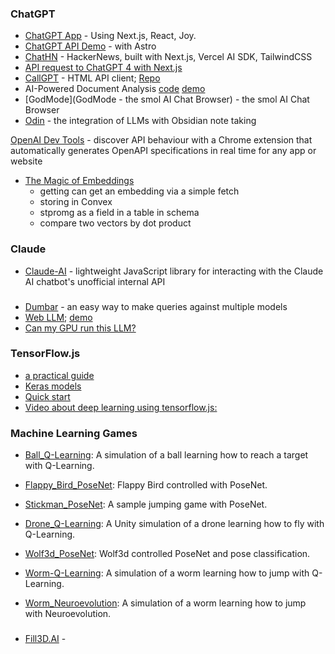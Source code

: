### ChatGPT

+ [ChatGPT App](https://github.com/enricoros/nextjs-chatgpt-app) - Using Next.js, React, Joy.  
+ [ChatGPT API Demo](https://github.com/ddiu8081/chatgpt-demo) - with Astro
+ [ChatHN](https://github.com/steven-tey/chathn) - HackerNews, built with Next.js, Vercel AI SDK, TailwindCSS
+ [API request to ChatGPT 4 with Next.js](https://medium.com/@JohanFriedner/make-an-api-request-to-chat-gpt-4-with-next-js-using-javascript-c238b47bd88a)
+ [CallGPT](https://dmingod.github.io/CallGPT/chat_gpt.html) - HTML API client; [Repo](https://github.com/dminGod/CallGPT)
+ AI-Powered Document Analysis [code](https://github.com/pashpashpash/vault-ai/blob/master/README.md)  [demo](https://vault.pash.city/)
+ [GodMode](GodMode - the smol AI Chat Browser)  - the smol AI Chat Browser
+ [Odin](https://github.com/memgraph/odin) - the integration of LLMs with Obsidian note taking


[OpenAI Dev Tools](https://github.com/AndrewWalsh/openapi-devtools) - discover API behaviour with a Chrome extension that automatically generates OpenAPI specifications in real time for any app or website


+ [The Magic of Embeddings](https://stack.convex.dev/the-magic-of-embeddings)
     + getting can get an embedding via a simple fetch
     + storing in Convex
     + stpromg as a field in a table in schema
     +  compare two vectors by dot product
 
### Claude
+ [Claude-AI](https://github.com/Explosion-Scratch/claude-unofficial-api) - lightweight JavaScript library for interacting with the Claude AI chatbot's unofficial internal API

###
+ [Dumbar](https://github.com/JerrySievert/Dumbar) - an easy way to make queries against multiple models
+ [Web LLM](https://webllm.mlc.ai/); [demo](https://webllm.mlc.ai/)
+ [Can my GPU run this LLM?](https://github.com/RahulSChand/gpu_poor)


### TensorFlow.js

+ [a practical guide](https://blog.yellowant.com/tensorflow-js-a-practical-guide-2ed58327c455)
+ [Keras models](https://js.tensorflow.org/tutorials/import-keras.html)
+ [Quick start](https://ml5js.org/docs/quick-start)
+ [Video about deep learning using tensorflow.js: ](https://youtu.be/SV-cgdobtTA)

### Machine Learning Games

* [Ball_Q-Learning](https://github.com/Ghassen-Chaabouni/machine_learning_games/tree/master/Ball_Q-Learning): A simulation of a ball learning how to reach a target with Q-Learning.

* [Flappy_Bird_PoseNet](https://github.com/Ghassen-Chaabouni/machine_learning_games/tree/master/Flappy_Bird_PoseNet): Flappy Bird controlled with PoseNet.

* [Stickman_PoseNet](https://github.com/Ghassen-Chaabouni/machine_learning_games/tree/master/Stickman_PoseNet): A sample jumping game with PoseNet.

* [Drone_Q-Learning](https://github.com/Ghassen-Chaabouni/machine_learning_games/tree/master/Unity/Drone_Q-Learning): A Unity simulation of a drone learning how to fly with Q-Learning.

* [Wolf3d_PoseNet](https://github.com/Ghassen-Chaabouni/machine_learning_games/tree/master/Wolf3d_PoseNet): Wolf3d controlled PoseNet and pose classification.

* [Worm-Q-Learning](https://github.com/Ghassen-Chaabouni/machine_learning_games/tree/master/Worm-Q-Learning): A simulation of a worm learning how to jump with Q-Learning.
   
* [Worm_Neuroevolution](https://github.com/Ghassen-Chaabouni/machine_learning_games/tree/master/Worm_Neuroevolution): A simulation of a worm learning how to jump with Neuroevolution.

  ###
* [Fill3D.AI](https://github.com/fill3d/fill) - 




